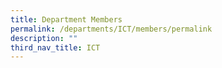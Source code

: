 ```yaml
---
title: Department Members
permalink: /departments/ICT/members/permalink
description: ""
third_nav_title: ICT
---
```

